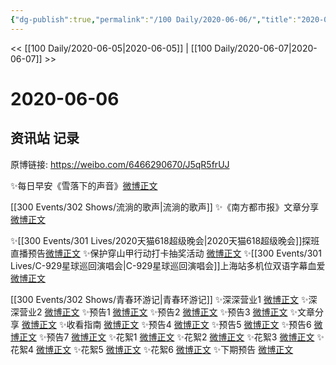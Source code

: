 ```yaml
---
{"dg-publish":true,"permalink":"/100 Daily/2020-06-06/","title":"2020-06-06","created":"2023-04-05T17:02:10.739+08:00","updated":"2023-04-05T17:03:36.398+08:00"}
---
```



<< [[100 Daily/2020-06-05\|2020-06-05]] | [[100 Daily/2020-06-07\|2020-06-07]] >>

# 2020-06-06

## 资讯站 记录

原博链接: https://weibo.com/6466290670/J5qR5frUJ

✨每日早安《雪落下的声音》[微博正文](https://m.weibo.cn/6466290670/4512737886427203)

[[300 Events/302 Shows/流淌的歌声\|流淌的歌声]]
✨《南方都市报》文章分享[微博正文](https://m.weibo.cn/6466290670/4512972398175912)

✨[[300 Events/301 Lives/2020天猫618超级晚会\|2020天猫618超级晚会]]探班直播预告[微博正文](https://m.weibo.cn/6466290670/4512964638261866)
✨保护穿山甲行动打卡抽奖活动 [微博正文](https://m.weibo.cn/6466290670/4512747004600576)
✨[[300 Events/301 Lives/C-929星球巡回演唱会\|C-929星球巡回演唱会]]上海站多机位双语字幕血爱
[微博正文](https://m.weibo.cn/6466290670/4512786530924073)

[[300 Events/302 Shows/青春环游记\|青春环游记]]
✨深深营业1 [微博正文](https://m.weibo.cn/6466290670/4512819025161197)
✨深深营业2 [微博正文](https://m.weibo.cn/6466290670/4512929905231626)
✨预告1 [微博正文](https://m.weibo.cn/6466290670/4512764007158571)
✨预告2 [微博正文](https://m.weibo.cn/6466290670/4512789723822176)
✨预告3 [微博正文](https://m.weibo.cn/6466290670/4512805191174652)
✨文章分享 [微博正文](https://m.weibo.cn/6466290670/4512815862260033)
✨收看指南 [微博正文](https://m.weibo.cn/6466290670/4512817413614572)
✨预告4 [微博正文](https://m.weibo.cn/6466290670/4512821196702114)
✨预告5 [微博正文](https://m.weibo.cn/6466290670/4512823570588805)
✨预告6 [微博正文](https://m.weibo.cn/6466290670/4512875798735259)
✨预告7 [微博正文](https://m.weibo.cn/6466290670/4512895193252155)
✨花絮1 [微博正文](https://m.weibo.cn/6466290670/4512926873411059)
✨花絮2 [微博正文](https://m.weibo.cn/6466290670/4512932442620149)
✨花絮3 [微博正文](https://m.weibo.cn/6466290670/4512934002638577)
✨花絮4 [微博正文](https://m.weibo.cn/6466290670/4512941372699910)
✨花絮5 [微博正文](https://m.weibo.cn/6466290670/4512942340933327)
✨花絮6 [微博正文](https://m.weibo.cn/6466290670/4512942919634946)
✨下期预告 [微博正文](https://m.weibo.cn/6466290670/4512957012989572)
